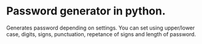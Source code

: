 # Password generator in python.
Generates password depending on settings. You can set using upper/lower case, digits, signs, punctuation, repetance of signs and length of password.
